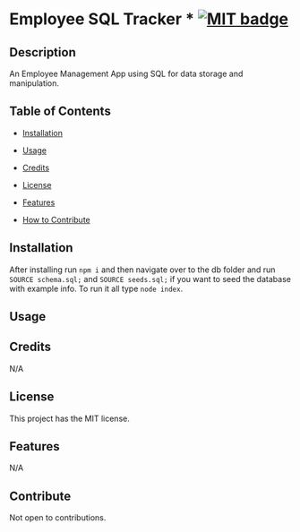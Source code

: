 # Employee SQL Tracker * [![MIT badge](https://img.shields.io/badge/license-MIT-blue.svg "MIT badge")](https://choosealicense.com/licenses/mit/)

## Description

An Employee Management App using SQL for data storage and manipulation.

## Table of Contents

* [Installation](#installation)

* [Usage](#usage)

* [Credits](#credits)

* [License](#license)

* [Features](#features)

* [How to Contribute](#contribute)

## Installation

After installing run `npm i` and then navigate over to the db folder and run `SOURCE schema.sql;` and `SOURCE seeds.sql;` if you want to seed the database with example info. To run it all type `node index`.

## Usage



## Credits

N/A

## License

This project has the MIT license.

## Features

N/A

## Contribute

Not open to contributions.
